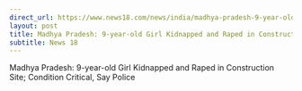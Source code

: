 ```yaml
---
direct_url: https://www.news18.com/news/india/madhya-pradesh-9-year-old-girl-kidnapped-and-raped-in-construction-site-condition-critical-say-police-6374875.html
layout: post
title: Madhya Pradesh: 9-year-old Girl Kidnapped and Raped in Construction Site; Condition Critical, Say Police
subtitle: News 18
---
```


Madhya Pradesh: 9-year-old Girl Kidnapped and Raped in Construction Site; Condition Critical, Say Police